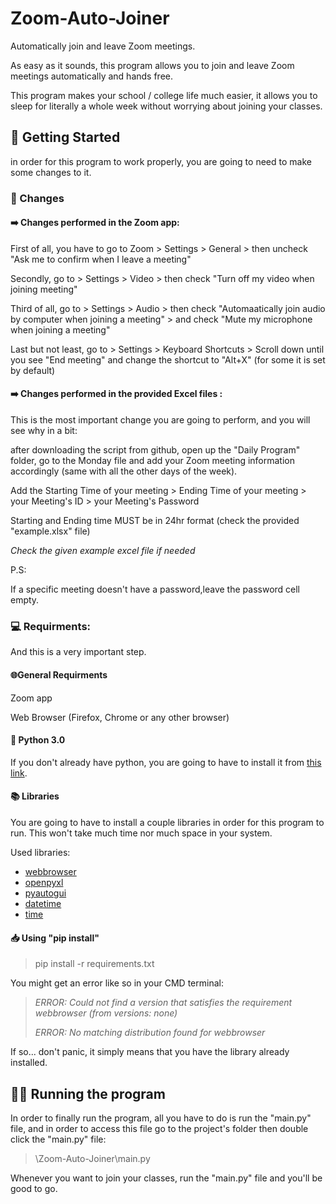 # Zoom-Auto-Joiner


Automatically join and leave Zoom meetings. 

As easy as it sounds, this program allows you to join and leave Zoom meetings automatically and hands free.



This program makes your school / college life much easier, it allows you to sleep for literally a whole week without worrying about joining your classes.



## 🏁 Getting Started

in order for this program to work properly, you are going to need to make some changes to it.

### 🔨 Changes
#### ➡️ Changes performed in the Zoom app:

First of all, you have to go to Zoom > Settings > General > then uncheck "Ask me to confirm when I leave a meeting"

Secondly, go to > Settings > Video > then check "Turn off my video when joining meeting"

Third of all, go to > Settings > Audio > then check "Automaatically join audio by computer when joining a meeting" > and check "Mute my microphone when joining a meeting"

Last but not least, go to > Settings > Keyboard Shortcuts > Scroll down until you see "End meeting" and change the shortcut to "Alt+X" (for some it is set by default)


#### ➡️ Changes performed in the provided Excel files :

This is the most important change you are going to perform, and you will see why in a bit:

after downloading the script from github, open up the "Daily Program" folder, go to the Monday file and add your Zoom meeting information accordingly (same with all the other days of the week).

Add the Starting Time of your meeting > Ending Time of your meeting > your Meeting's ID > your Meeting's Password

Starting and Ending time MUST be in 24hr format (check the provided "example.xlsx" file)

*Check the given example excel file if needed*

P.S: 

If a specific meeting doesn't have a password,leave the password cell empty.


### 💻 Requirments:
And this is a very important step.

#### 🌐General Requirments

Zoom app 

Web Browser (Firefox, Chrome or any other browser)

#### 🐍 Python 3.0
If you don't already have python, you are going to have to install it from [this link](https://www.python.org/downloads/).

#### 📚 Libraries
You are going to have to install a couple libraries in order for this program to run.
This won't take much time nor much space in your system.


Used libraries:
* [webbrowser](https://docs.python.org/3/library/webbrowser.html)
* [openpyxl](https://openpyxl.readthedocs.io/en/stable/)
* [pyautogui](https://pyautogui.readthedocs.io/en/latest/install.html)
* [datetime](https://docs.python.org/3/library/datetime.html)
* [time](https://docs.python.org/3/library/time.html?highlight=time#module-time)



#### 📥 Using "pip install"

>pip install -r requirements.txt

You might get an error like so in your CMD terminal:

>*ERROR: Could not find a version that satisfies the requirement webbrowser (from versions: none)*
>
>*ERROR: No matching distribution found for webbrowser*

If so... don't panic, it simply means that you have the library already installed.

## 🏃‍♂️ Running the program
In order to finally run the program, all you have to do is run the "main.py" file, and in order to access this file go to the project's folder then double click the "main.py" file:

> \Zoom-Auto-Joiner\main.py


Whenever you want to join your classes, run the "main.py" file and you'll be good to go.

